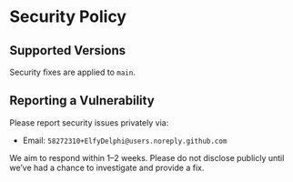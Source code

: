 # Security Policy

## Supported Versions
Security fixes are applied to `main`.

## Reporting a Vulnerability
Please report security issues privately via:
- Email: `58272310+ElfyDelphi@users.noreply.github.com`

We aim to respond within 1–2 weeks. Please do not disclose publicly until we’ve had a chance to investigate and provide a fix.
